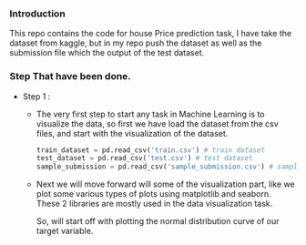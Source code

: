 ### Introduction
This repo contains the code for house Price prediction task, I have take the dataset from kaggle, but in my repo push the dataset as well as the submission file which
the output of the test dataset. 

### Step That have been done.
- Step 1 : 
    - The very first step to start any task in Machine Learning is to visualize the data, so first we have load the dataset from the csv files, and start with the visualization of the dataset.

        ```python 
        train_dataset = pd.read_csv('train.csv') # train dataset
        test_dataset = pd.read_csv('test.csv') # test dataset
        sample_submission = pd.read_csv('sample_submission.csv') # sample file submission
        ```
    - Next we will move forward will some of the visualization part, like we plot some various types of plots using matplotlib and seaborn. These 2 libraries are mostly used in the data visualization task. 
    
        So, will start off with plotting the normal distribution curve of our target variable.
        